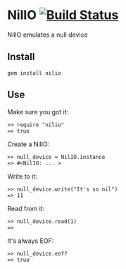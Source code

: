 # NilIO [![Build Status](https://secure.travis-ci.org/discom4rt/nilio.png)](http://travis-ci.org/discom4rt/nilio)

NilIO emulates a null device

## Install

	gem install nilio

## Use

Make sure you got it:

	>> require "nilio"
	=> true

Create a NilIO:

	>> null_device = NilIO.instance
	=> #<NilIO: ... >

Write to it:

	>> null_device.write("It's so nil")
	=> 11

Read from it:

	>> null_device.read(1)
	=>

It's always EOF:

	>> null_device.eof?
	=> true





